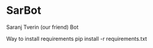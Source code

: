 # SarBot
Saranj Tverin (our friend) Bot

Way to install requirements
pip install -r requirements.txt
